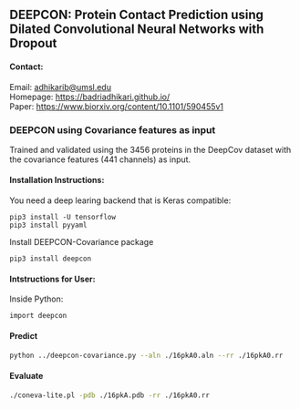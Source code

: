 ## DEEPCON: Protein Contact Prediction using Dilated Convolutional Neural Networks with Dropout  


#### Contact:
Email: adhikarib@umsl.edu  
Homepage: https://badriadhikari.github.io/  
Paper: https://www.biorxiv.org/content/10.1101/590455v1 

### DEEPCON using Covariance features as input

Trained and validated using the 3456 proteins in the DeepCov dataset with the covariance features (441 channels) as input.


#### Installation Instructions:
    

You need a deep learing backend that is Keras compatible:

    pip3 install -U tensorflow
    pip3 install pyyaml
	
Install DEEPCON-Covariance package
	
    pip3 install deepcon


#### Intstructions for User:

Inside Python:

	import deepcon
	

#### Predict
```bash
python ../deepcon-covariance.py --aln ./16pkA0.aln --rr ./16pkA0.rr
```

#### Evaluate
```bash
./coneva-lite.pl -pdb ./16pkA.pdb -rr ./16pkA0.rr
```

